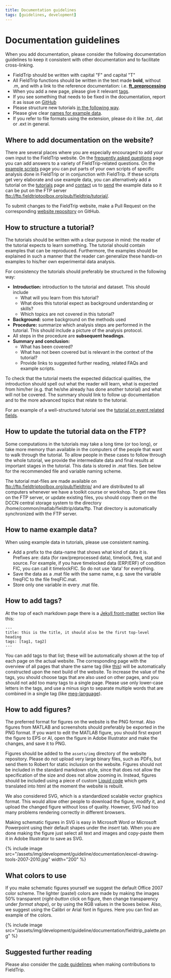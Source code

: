 ```yaml
---
title: Documentation guidelines
tags: [guidelines, development]
---
```


# Documentation guidelines

When you add documentation, please consider the following documentation guidelines to keep it consistent with other documentation and to facilitate cross-linking.

- FieldTrip should be written with capital "F" and capital "T"
- All FieldTrip functions should be written in the text made **bold**, without .m, and with a link to the reference documentation: i.e. **[ft_preprocessing](https://github.com/fieldtrip/fieldtrip/blob/release/ft_preprocessing.m)**
- When you add a new page, please give it relevant [tags](#how_to_add_tags).
- If you see something that needs to be fixed in the documentation, report it as issue on [GitHub](https://github.com/fieldtrip/website/issues)
- Please structure new tutorials [in the following way](#how_to_structure_a_tutorial).
- Please give clear [names for example data](</#How to name example data>).
- If you refer to file formats using the extension, please do it like .txt, .dat or .ext in general.

## Where to add documentation on the website?

There are several places where you are especially encouraged to add your own input to the FieldTrip website. On the [frequently asked questions](/faq) page you can add answers to a variety of FieldTrip-related questions. On the [example scripts](/example) page you can put parts of your own scripts of specific analysis done in FieldTrip or in conjunction with FieldTrip. If these scripts get very elaborate and use example data, you can alternatively add a tutorial on the [tutorials](/tutorial) page and [contact](/contact) us to [send](/faq/how_should_i_send_example_data_to_the_developers) the example data so it can be put on the FTP server <ftp://ftp.fieldtriptoolbox.org/pub/fieldtrip/tutorial/>.

To submit changes to the FieldTrip website, make a Pull Request on the corresponding [website repository](https://github.com/fieldtrip/website) on GitHub.

## How to structure a tutorial?

The tutorials should be written with a clear purpose in mind: the reader of the tutorial expects to learn something. The tutorial should contain examples that can be reproduced. Furthermore, the examples should be explained in such a manner that the reader can generalize these hands-on examples to his/her own experimental data analysis.

For consistency the tutorials should preferably be structured in the following way:

- **Introduction:** introduction to the tutorial and dataset. This should include
  - What will you learn from this tutorial?
  - What does this tutorial expect as background understanding or skills?
  - Which topics are not covered in this tutorial?
- **Background:** some background on the methods used
- **Procedure:** summarize which analysis steps are performed in the tutorial. This should include a picture of the analysis protocol.
- All steps in the procedure are **subsequent headings**.
- **Summary and conclusion:**
  - What has been covered?
  - What has not been covered but is relevant in the context of the tutorial?
  - Provide links to suggested further reading, related FAQs and example scripts.

To check that the tutorial meets the expected didactical qualities, the introduction should spell out what the reader will learn, what is expected from him/her (e.g. that he/she already has done another tutorial) and what will not be covered. The summary should link to follow up documentation and to the more advanced topics that relate to the tutorial.

For an example of a well-structured tutorial see the [tutorial on event related fields](/tutorial/eventrelatedaveraging).

## How to update the tutorial data on the FTP?

Some computations in the tutorials may take a long time (or too long), or take more memory than available in the computers of the people that want to walk through the tutorial. To allow people in these cases to follow through the whole tutorial, we provide the intermediate data and final results at important stages in the tutorial. This data is stored in .mat files. See below for the recommended file and variable naming scheme.

The tutorial mat-files are made available on <ftp://ftp.fieldtriptoolbox.org/pub/fieldtrip/> and are distributed to all computers whenever we have a toolkit course or workshop. To get new files on the FTP server, or update existing files, you should copy them on the DCCN central storage system to the directory /home/common/matlab/fieldtrip/data/ftp. That directory is automatically synchronized with the FTP server.

## How to name example data?

When using example data in tutorials, please use consistent naming.

- Add a prefix to the data-name that shows what kind of data it is. Prefixes are: data (for raw/preprocessed data), timelock, freq, stat and source. For example, if you have timelocked data (ERP/ERF) of condition FIC, you can call it timelockFIC. So do not use 'data' for everything.
- Save the data as a .mat file with the same name, e.g. save the variable freqFIC to the file freqFIC.mat.
- Store only one variable in every .mat file.

## How to add tags?

At the top of each markdown page there is a [Jekyll front-matter](https://jekyllrb.com/docs/front-matter/) section like this:

```text
---
title: this is the title, it should also be the first top-level heading
tags: [tag1, tag2]
---
```

You can add tags to that list; these will be automatically shown at the top of each page on the actual website. The corresponding page with the overview of all pages that share the same tag (like [this](/tag/guidelines/)) will be automatically constructed upon the next build of the website. To increase the value of the tags, you should choose tags that are also used on other pages, and you should not add too many tags to a single page. Please use only lower-case letters in the tags, and use a minus sign to separate multiple words that are combined in a single tag (like [meg-language](/tag/meg-language/)).

## How to add figures?

The preferred format for figures on the website is the PNG format. Also figures from MATLAB and screenshots should preferably be exported in the PNG format. If you want to edit the MATLAB figure, you should first export the figure to EPS or AI, open the figure in Adobe Illustrator and make the changes, and save it to PNG.

Figures should be added to the `assets/img` directory of the website repository. Please do not upload very large binary files, such as PDFs, but send them to Robert for static inclusion on the website. Figures should not be included in the standard markdown style, since that does not allow the specification of the size and does not allow zooming in. Instead, figures should be included using a piece of custom [Liquid code](https://shopify.github.io/liquid/) which gets translated into html at the moment the website is rebuilt.

We also considered SVG, which is a standardized scalable vector graphics format. This would allow other people to download the figure, modify it, and upload the changed figure without loss of quality. However, SVG had too many problems rendering correctly in different browsers.

Making schematic figures in SVG is easy in Microsoft Word or Microsoft Powerpoint using their default shapes under the _insert_ tab. When you are done making the figure just select all text and images and copy-paste them it in Adobe Illustrator to save as SVG.

{% include image src="/assets/img/development/guideline/documentation/excel-drawing-tools-2007-2010.jpg" width="200" %}


## What colors to use

If you make schematic figures yourself we suggest the default Office 2007 color scheme. The lighter (pastel) colors are made by making the images 50% transparent (_right-button_ click on figure, then change transparency under _format shape_), or by using the RGB values in the boxes below. Also, we suggest using the Calibri or Arial font in figures. Here you can find an example of the colors.

{% include image src="/assets/img/development/guideline/documentation/fieldtrip_palette.png" %}

## Suggested further reading

Please also consider the [code guidelines](/development/guideline/code) when making contributions to FieldTrip.
